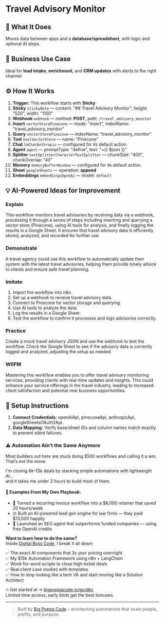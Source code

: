 # Travel Advisory Monitor
  ## 🚀 What It Does
  Moves data between apps and a **database/spreadsheet**, with logic and optional AI steps.
  
  ## 💼 Business Use Case
  Ideal for **lead intake**, **enrichment**, and **CRM updates** with alerts to the right channel.
  
  ## ⚙️ How It Works
  1. **Trigger:** This workflow starts with **Sticky**.
  2. **Sticky** `stickyNote` — content: "## Travel Advisory Monitor", height: "520", width: "1100"
3. **Webhook** `webhook` — method: **POST**, path: `/travel_advisory_monitor`
4. **Insert** `vectorStorePinecone` — mode: "insert", indexName: "travel_advisory_monitor"
5. **Query** `vectorStorePinecone` — indexName: "travel_advisory_monitor"
6. **Tool** `toolVectorStore` — name: "Pinecone"
7. **Chat** `lmChatAnthropic` — configured for its default action.
8. **Agent** `agent` — promptType: "define", text: "={{ $json }}"
9. **Splitter** `textSplitterCharacterTextSplitter` — chunkSize: "400", chunkOverlap: "40"
10. **Memory** `memoryBufferWindow` — configured for its default action.
11. **Sheet** `googleSheets` — operation: **append**
12. **Embeddings** `embeddingsOpenAi` — model: `default`
  
  ## 💡 AI-Powered Ideas for Improvement
  ### Explain
This workflow monitors travel advisories by receiving data via a webhook, processing it through a series of steps including inserting and querying a vector store (Pinecone), using AI tools for analysis, and finally logging the results in a Google Sheet. It ensures that travel advisory data is efficiently stored, analyzed, and recorded for further use.

### Demonstrate
A travel agency could use this workflow to automatically update their system with the latest travel advisories, helping them provide timely advice to clients and ensure safe travel planning.

### Imitate
1. Import the workflow into n8n.
2. Set up a webhook to receive travel advisory data.
3. Connect to Pinecone for vector storage and querying.
4. Use AI tools to analyze the data.
5. Log the results in a Google Sheet.
6. Test the workflow to confirm it processes and logs advisories correctly.

### Practice
Create a mock travel advisory JSON and use the webhook to test the workflow. Check the Google Sheet to see if the advisory data is correctly logged and analyzed, adjusting the setup as needed.

### WIIFM
Mastering this workflow enables you to offer travel advisory monitoring services, providing clients with real-time updates and insights. This could enhance your service offerings in the travel industry, leading to increased client satisfaction and potential new business opportunities.
  
  ## 🔧 Setup Instructions
  1. **Connect Credentials:** openAiApi, pineconeApi, anthropicApi, googleSheetsOAuth2Api.
2. **Data Mapping:** Verify base/sheet IDs and column names match exactly to prevent silent failures.
  
### ⚠️ Automation Ain’t the Same Anymore

Most builders out here are stuck doing $500 workflows and calling it a win.  
That’s not the move.  

I'm closing $6k–$13k deals by stacking simple automations with lightweight AI...  
and it takes me under 2 hours to build most of them.

#### 🧠 Examples From My Own Playbook:
- 🔁 Turned a recurring invoice workflow into a $6,000 retainer that saved 20 hours/week  
- ⚖️ Built an AI-powered lead gen engine for law firms — they paid $13,000 happily  
- 🚀 Launched an SEO agent that outperforms funded companies — using free OpenAI credits  

**Want to learn how to do the same?**  
Inside [Digital Boss Code](https://bigpoppacode.io/go/dbc), I break it all down:

✅ The exact AI components that 3x your pricing overnight  
✅ My $15k Automation Framework using n8n + LangChain  
✅ Word-for-word scripts to close high-ticket deals  
✅ Real client case studies with templates  
✅ How to stop looking like a tech VA and start moving like a Solution Architect  

🔥 Get started at → [bigpoppacode.io/go/dbc](https://bigpoppacode.io/go/dbc)  
Limited time access, early birds get the best bonuses.

---
> Built by [Big Poppa Code](https://bigpoppacode.io) – architecting automations that scale people, profits, and purpose.
  